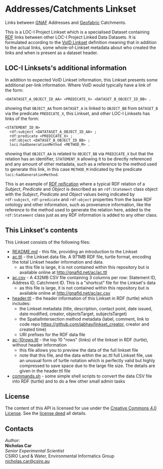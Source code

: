 # Addresses/Catchments Linkset
Links between [GNAF](linked.data.gov.au/dataset/gnaf) Addresses and [Geofabric](linked.data.gov.au/dataset/geofabric) Catchments.

This is a LOC-I Project Linkset which is a specialised Dataset containing [RDF](https://www.w3.org/2001/sw/wiki/RDF) links between other LOC-I Project Linked Data Datasets. It is formulated according to the [VoID Linkset](https://www.w3.org/TR/void/) definition meaning that in addition to the actual links, some whole-of-Linkset metadata about who created the links and when is present as a dataset header.

## LOC-I Linksets's additional information
In addition to expected VoID Linkset information, this Linkset presents some additional per-link information. Where VoID would typically have a link of the form:

```
<DATATASET_A_OBJECT_ID_AA> <PREDICATE_X> <DATASET_B_OBJECT_ID_BB> .
```
showing that `OBJECT_AA` from `DATASET_A` is linked to `OBJECT_BB` from `DATASET_B` via the predicate `PREDICATE_X`, this Linkset, and other LOC-I Linksets has links of the form:

```
<STATEMENT_ID_N>
  rdf:subject <DATATASET_A_OBJECT_ID_AA> ;
  rdf:predicate <PREDICATE_X> ;
  rdf:object <DATASET_B_OBJECT_ID_BB> ;
  loci:hadGenerationMethod <METHOD_M> .
```

showing that `OBJECT_AA` is related to `OBJECT_BB` via `PREDICATE_X` but that the relation has an identifier, `STATEMENT_N` allowing it to be directly referenced and any amount of other metadata, such as a reference to the method used to generate this link, in this case `METHOD_M` indicated by the predicate `loci:hadGenerationMethod`.

This is an example of <a href="https://en.wikipedia.org/wiki/Reification_(computer_science)#RDF_and_OWL">RDF reification</a> where a typical RDF relation of a *Subject*, *Predicate* and *Object* is described as an `rdf:Statement` class object with the *Subject*, *Predicate* and *Object* values being indicated by `rdf:subject`, `rdf:predicate` and `rdf:object` properties from the base RDF ontology and other information, such as provenance information, like the reference to the method used to generate the relation here, added to the `rdf:Statement` class just as any RDF information is added to any other class.


## This Linkset's contents
This Linkset consists of the following files:

* [README.md](README.md) - this file, providing an introduction to the Linkset
* [ac.ttl](ac.ttl) - the Linkset data file. A 971MB RDF file, turtle format, encoding the total Linkset header information and data.
  * as this file is large, it is not contained within this repository but is available online at <http://gnafld.net/ac/ac.ttl>
* [ac.csv](ac.csv) - A 432MB CSV file containing 3 columns per row: Statement ID, Address ID, Catchment ID. This is a "shortcut" file for the Linkset's data
  * as this file is large, it is not contained within this repository but is available online at <http://gnafld.net/ac/ac.csv>
* [header.ttl](header.ttl) - the header information of this Linkset in RDF (turtle) which includes:
  * the Linkset metadata (title, description, contact point, date issued, date modified, creator, objectsTarget, subjectsTarget)
  * the SpatialIntersection method metadata (label, comment, link to code repo <https://github.com/jabhay/linkset_creator>, creator and created time)
  * URI prefixes for the RDF data file
* [ac-10rows.ttl](ac-10rows.ttl) - the top 10 "rows" (links) of the linkset in RDF (turtle), without header information
  * this file allows you to preview the data of the full linkset file
  * note that this file, and the data within the ac.ttl full Linkset file, use an unusual form of turtle notation which is perfectly valid but highly compressed to save space due to the large file size. The details are given in the header.ttl file
* [commands.sh](commands.sh) - some simple shell scripts to convert the data CSV file into RDF (turtle) and to do a few other small admin tasks


## License
The content of this API is licensed for use under the [Creative Commons 4.0 License](https://creativecommons.org/licenses/by/4.0/). See the [license deed](LICENSE) all details.


## Contacts
*Author*:  
**Nicholas Car**  
*Senior Experimental Scientist*  
CSIRO Land & Water, Environmental Informatics Group  
<nicholas.car@csiro.au>
